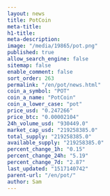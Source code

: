 ```yaml
---
layout: news
title: PotCoin
meta-title: 
h1-title: 
meta-description: 
image: "/media/19865/pot.png"
published: true
allow_search_engine: false
sitemap: false
enable_comment: false
sort_order: 263
permalink: "/en/pot/news.html"
coin_a_symbol: "POT"
coin_a_name: "PotCoin"
coin_a_lower_case: "pot"
price_usd: "0.247266"
price_btc: "0.00002104"
24h_volume_usd: "930449.0"
market_cap_usd: "219258385.0"
total_supply: "219258385.0"
available_supply: "219258385.0"
percent_change_1h: "0.15"
percent_change_24h: "5.19"
percent_change_7d: "2.87"
last_updated: "1517140742"
parent-url: "/en/pot/"
author: Sam
---
```


